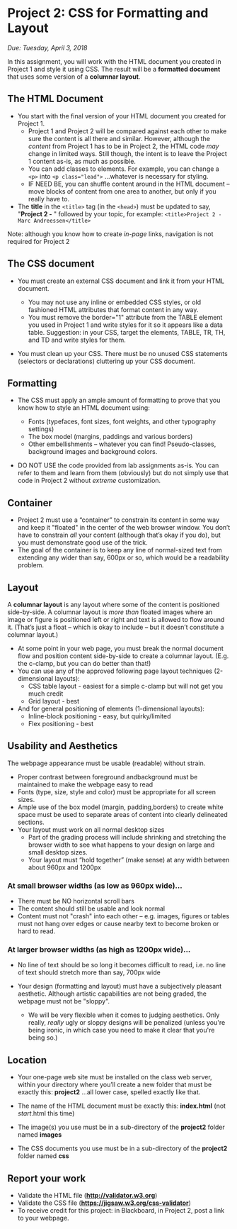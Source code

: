 # Project 2: CSS for Formatting and Layout

*Due: Tuesday, April 3, 2018*

In this assignment, you will work with the HTML document you created in Project 1 and style it using CSS. 
The result will be a **formatted document** that uses some version of a **columnar layout**. 

## The HTML Document

- You start with the final version of your HTML document you created for Project 1.  
  - Project 1 and Project 2 will be compared against each other to make sure the content is all there and similar.  However, although the *content* from Project 1 has to be in Project 2, the HTML code *may* change in limited ways. Still though, the intent is to leave the Project 1 content as-is, as much as possible.
  - You can add classes to elements.  For example, you can change a `<p>` into `<p class="lead">` ...whatever is necessary for styling.
  - IF NEED BE, you can shuffle content around in the HTML document – move blocks of content from one area to another, but only if you really have to.
- The **title** in the `<title>` tag (in the `<head>`) must be updated to say, "**Project 2 -** " followed by your topic, for example: `<title>Project 2 - Marc Andreessen</title>`

Note: although you know how to create *in-page* links, navigation is not required for Project 2

## The CSS document

- You must create an external CSS document and link it from your HTML document. 

  - You may not use any inline or embedded CSS styles, or old fashioned HTML attributes that format content in any way.
  - You must remove the border="1" attribute from the TABLE element you used in Project 1 and write styles for it so it appears like a data table. Suggestion: in your CSS, target the elements, TABLE, TR, TH, and TD and write styles for them.

- You must clean up your CSS.  There must be no unused CSS statements (selectors or declarations) cluttering up your CSS document.

## Formatting

- The CSS must apply an ample amount of formatting to prove that you know how to style an HTML document using:
  - Fonts (typefaces, font sizes, font weights, and other typography settings)
  - The box model (margins, paddings and various borders)
  - Other embellishments – whatever you can find!  Pseudo-classes, background images and background colors.


- DO NOT USE the code provided from lab assignments as-is.  You can refer to them and learn from them (obviously) but do not simply use that code in Project 2 without *extreme* customization. 

## Container

- Project 2 must use a “container” to constrain its content in some way and keep it "floated" in the center of the web browser window.  You don’t have to constrain *all* your content (although that’s okay if you do), but you must demonstrate good use of the trick.  
- The goal of the container is to keep any line of normal-sized text from extending any wider than say, 600px or so, which would be a readability problem.

## Layout

A **columnar layout** is any layout where some of the content is positioned side-by-side.  A columnar layout is *more than* floated images where an image or figure is positioned left or right and text is allowed to flow around it. (That’s just a float – which is okay to include – but it doesn’t constitute a columnar layout.)

- At some point in your web page, you must break the normal document flow and position content side-by-side to create a columnar layout. (E.g. the c-clamp, but you can do better than that!)  
- You can use any of the approved following page layout techniques (2-dimensional layouts):
  - CSS table layout - easiest for a simple c-clamp but will not get you much credit
  - Grid layout - best
- And for general positioning of elements  (1-dimensional layouts):
  - Inline-block positioning - easy, but quirky/limited
  - Flex positioning - best

## Usability and Aesthetics

The webpage appearance must be usable (readable) without strain.  

- Proper contrast between foreground andbackground must be maintained to make the webpage easy to read
- Fonts (type, size, style and color) must be appropriate for all screen sizes.
- Ample use of the box model (margin, padding,borders) to create white space must be used to separate areas of content into clearly delineated sections.
- Your layout must work on all normal desktop sizes
  - Part of the grading process will include shrinking and stretching the browser width to see what happens to your design on large and small desktop sizes.  
  - Your layout must “hold together” (make sense) at any width between about 960px and 1200px

### At small browser widths (as low as 960px wide)...

- There must be NO horizontal scroll bars
- The content should still be usable and look normal
- Content must not "crash" into each other – e.g. images, figures or tables must not hang over edges or cause nearby text to become broken or hard to read.

### At larger browser widths (as high as 1200px wide)...

- No line of text should be so long it becomes difficult to read, i.e. no line of text should stretch more than say, 700px wide


- Your design (formatting and layout) must have a subjectively pleasant aesthetic. Although artistic capabilities are not being graded, the webpage must not be "sloppy".
  - We will be very flexible when it comes to judging aesthetics. Only really, *really* ugly or sloppy designs will be penalized (unless you're being ironic, in which case you need to make it clear that you're being so.)

## Location

-  Your one-page web site must be installed on the class web server, within your directory where you’ll create a new folder that must be exactly this: **project2** ...all lower case, spelled exactly like that.

- The name of the HTML document must be exactly this: **index.html** (not *start*.html this time)

- The image(s) you use must be in a sub-directory of the **project2** folder named  **images**

- The CSS documents you use must be in a sub-directory of the **project2** folder named **css**

## Report your work

- Validate the HTML file (**http://validator.w3.org**)
- Validate the CSS file (**https://jigsaw.w3.org/css-validator**)
- To receive credit for this project: in Blackboard, in Project 2, post a link to your webpage.
